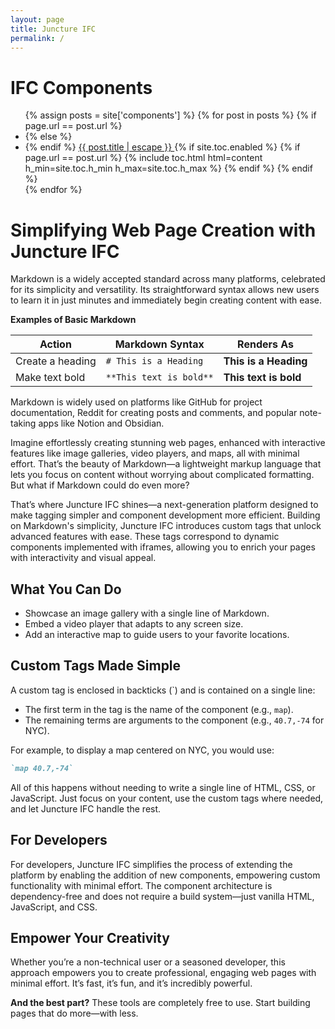 ```yaml
---
layout: page
title: Juncture IFC
permalink: /
---
```


# IFC Components

<ul>
{% assign posts = site['components'] %}
{% for post in posts %}
    {% if page.url == post.url %}
        <li class="chapter active" data-level="1.2" data-path="{{site.baseurl}}{{post.url}}">
    {% else %}
        <li class="chapter" data-level="1.1" data-path="{{site.baseurl}}{{post.url}}">
    {% endif %}
        <a href="{{site.baseurl}}{{post.url}}" onclick="pageScrollToTop(this)">
        {{ post.title | escape }}
    </a>
    {% if site.toc.enabled %}
        {% if page.url == post.url %}
        {% include toc.html html=content h_min=site.toc.h_min h_max=site.toc.h_max %}
        {% endif %}
    {% endif %}
    </li>
{% endfor %}
</ul>


# Simplifying Web Page Creation with Juncture IFC

Markdown is a widely accepted standard across many platforms, celebrated for its simplicity and versatility. Its straightforward syntax allows new users to learn it in just minutes and immediately begin creating content with ease.

**Examples of Basic Markdown**

| Action           | Markdown Syntax         | Renders As            |
|------------------|-------------------------|-----------------------|
| Create a heading | `# This is a Heading`   | **This is a Heading** |
| Make text bold   | `**This text is bold**` | **This text is bold** |

Markdown is widely used on platforms like GitHub for project documentation, Reddit for creating posts and comments, and popular note-taking apps like Notion and Obsidian.

Imagine effortlessly creating stunning web pages, enhanced with interactive features like image galleries, video players, and maps, all with minimal effort. That’s the beauty of Markdown—a lightweight markup language that lets you focus on content without worrying about complicated formatting. But what if Markdown could do even more?

That’s where Juncture IFC shines—a next-generation platform designed to make tagging simpler and component development more efficient. Building on Markdown's simplicity, Juncture IFC introduces custom tags that unlock advanced features with ease. These tags correspond to dynamic components implemented with iframes, allowing you to enrich your pages with interactivity and visual appeal.

## What You Can Do

- Showcase an image gallery with a single line of Markdown.
- Embed a video player that adapts to any screen size.
- Add an interactive map to guide users to your favorite locations.

## Custom Tags Made Simple

A custom tag is enclosed in backticks (`) and is contained on a single line:

- The first term in the tag is the name of the component (e.g., `map`).
- The remaining terms are arguments to the component (e.g., `40.7,-74` for NYC).

For example, to display a map centered on NYC, you would use:

```markdown
`map 40.7,-74`
```

All of this happens without needing to write a single line of HTML, CSS, or JavaScript. Just focus on your content, use the custom tags where needed, and let Juncture IFC handle the rest.

## For Developers

For developers, Juncture IFC simplifies the process of extending the platform by enabling the addition of new components, empowering custom functionality with minimal effort. The component architecture is dependency-free and does not require a build system—just vanilla HTML, JavaScript, and CSS.

## Empower Your Creativity

Whether you’re a non-technical user or a seasoned developer, this approach empowers you to create professional, engaging web pages with minimal effort. It’s fast, it’s fun, and it’s incredibly powerful.

**And the best part?** These tools are completely free to use. Start building pages that do more—with less.
